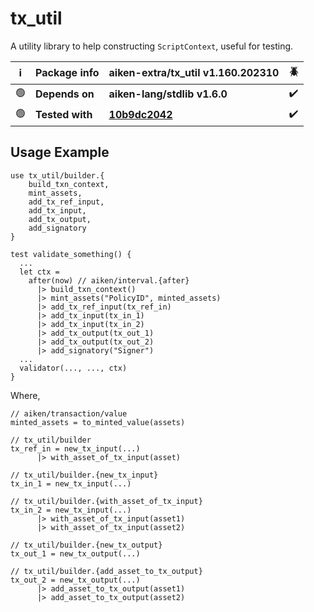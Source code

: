 # tx_util

A utility library to help constructing `ScriptContext`, useful for testing.

| ℹ️  | Package info    | aiken-extra/tx_util v1.160.202310                                                                   | 🪲  |
| --- | --------------- | --------------------------------------------------------------------------------------------------- | --- |
| 🟢  | **Depends on**  | **aiken-lang/stdlib v1.6.0**                                                                        | ✔️  |
| 🟢  | **Tested with** | **[10b9dc2042](https://github.com/aiken-lang/aiken/tree/10b9dc204257328b758692d9c714b576d3b0a1dc)** | ✔️  |

## Usage Example

```gleam
use tx_util/builder.{
    build_txn_context,
    mint_assets,
    add_tx_ref_input,
    add_tx_input,
    add_tx_output,
    add_signatory
}
```

```gleam
test validate_something() {
  ...
  let ctx =
    after(now) // aiken/interval.{after}
      |> build_txn_context()
      |> mint_assets("PolicyID", minted_assets)
      |> add_tx_ref_input(tx_ref_in)
      |> add_tx_input(tx_in_1)
      |> add_tx_input(tx_in_2)
      |> add_tx_output(tx_out_1)
      |> add_tx_output(tx_out_2)
      |> add_signatory("Signer")
  ...
  validator(..., ..., ctx)
}
```

Where,

```gleam
// aiken/transaction/value
minted_assets = to_minted_value(assets)

// tx_util/builder
tx_ref_in = new_tx_input(...)
      |> with_asset_of_tx_input(asset)

// tx_util/builder.{new_tx_input}
tx_in_1 = new_tx_input(...)

// tx_util/builder.{with_asset_of_tx_input}
tx_in_2 = new_tx_input(...)
      |> with_asset_of_tx_input(asset1)
      |> with_asset_of_tx_input(asset2)

// tx_util/builder.{new_tx_output}
tx_out_1 = new_tx_output(...)

// tx_util/builder.{add_asset_to_tx_output}
tx_out_2 = new_tx_output(...)
      |> add_asset_to_tx_output(asset1)
      |> add_asset_to_tx_output(asset2)
```
